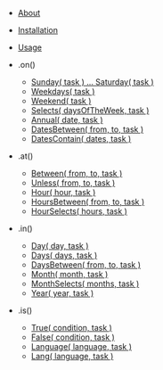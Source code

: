 - [About](/#about)
- [Installation](/#installation)
- [Usage](/#usage)
- .on()

  - [Sunday( task ) ... Saturday( task )](/#sunday-task-saturday-task-)
  - [Weekdays( task )](/#weekdays-task-)
  - [Weekend( task )](/#weekend-task-)
  - [Selects( daysOfTheWeek, task )](/#selects-daysoftheweek-task-)
  - [Annual( date, task )](/#annual-date-task-)
  - [DatesBetween( from, to, task )](/#datesbetween-from-to-task-)
  - [DatesContain( dates, task )](/#datescontain-dates-task-)

- .at()

  - [Between( from, to, task )](/#between-from-to-task-)
  - [Unless( from, to, task )](/#unless-from-to-task-)
  - [Hour( hour, task )](/#hour-hour-task-)
  - [HoursBetween( from, to, task )](/#hoursbetween-from-to-task-)
  - [HourSelects( hours, task )](/#hourselects-hours-task-)

- .in()

  - [Day( day, task )](/#day-day-task-)
  - [Days( days, task )](/#days-days-task-)
  - [DaysBetween( from, to, task )](/#daysbetween-from-to-task-)
  - [Month( month, task )](/#month-month-task-)
  - [MonthSelects( months, task )](/#monthselects-months-task-)
  - [Year( year, task )](/#year-year-task-)

- .is()

  - [True( condition, task )](/#true-condition-task-)
  - [False( condition, task )](/#false-condition-task-)
  - [Language( language, task )](/#language-language-task-web-browser-only)
  - [Lang( language, task )](/#lang-language-task-web-browser-only)
